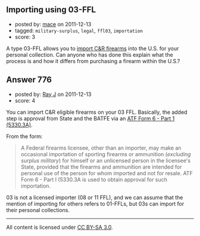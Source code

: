 ## Importing using 03-FFL

- posted by: [mace](https://stackexchange.com/users/-1/163-mace) on 2011-12-13
- tagged: `military-surplus`, `legal`, `ffl03`, `importation`
- score: 3

A type 03-FFL allows you to [import C&R firearms](http://www.atf.gov/firearms/guides/importation-verification/general-information-types-of-importers.html) into the U.S. for your personal collection. Can anyone who has done this explain what the process is and how it differs from purchasing a firearm within the U.S.?


## Answer 776

- posted by: [Ray J](https://stackexchange.com/users/-1/166-ray-j) on 2011-12-13
- score: 4

You can import C&R eligible firearms on your 03 FFL.  Basically, the added step is approval from State and the BATFE via an [ATF Form 6 - Part 1 (5330.3A)](http://www.atf.gov/forms/download/atf-f-5330-3a.pdf).  

From the form:

> A Federal firearms licensee, other than an importer, may make an
> occasional importation of sporting firearms or ammunition (*excluding
> surplus military*) for himself or an unlicensed person in the
> licensee's State, provided that the firearms and ammunition are
> intended for personal use of the person for whom imported and not for
> resale. ATF Form 6 - Part I (5330.3A is used to obtain approval for such importation.

03 is not a licensed importer (08 or 11 FFL), and we can assume that the mention of importing for others refers to 01-FFLs, but 03s can import for their personal collections.



---

All content is licensed under [CC BY-SA 3.0](https://creativecommons.org/licenses/by-sa/3.0/).
